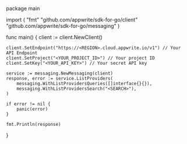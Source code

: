 package main

import (
    "fmt"
    "github.com/appwrite/sdk-for-go/client"
    "github.com/appwrite/sdk-for-go/messaging"
)

func main() {
    client := client.NewClient()

    client.SetEndpoint("https://<REGION>.cloud.appwrite.io/v1") // Your API Endpoint
    client.SetProject("<YOUR_PROJECT_ID>") // Your project ID
    client.SetKey("<YOUR_API_KEY>") // Your secret API key

    service := messaging.NewMessaging(client)
    response, error := service.ListProviders(
        messaging.WithListProvidersQueries([]interface{}{}),
        messaging.WithListProvidersSearch("<SEARCH>"),
    )

    if error != nil {
        panic(error)
    }

    fmt.Println(response)
}
